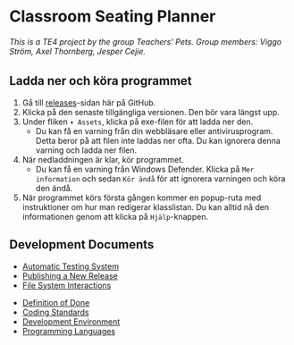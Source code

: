 # Classroom Seating Planner

###### This is a TE4 project by the group Teachers' Pets. Group members: Viggo Ström, Axel Thornberg, Jesper Cejie.

## Ladda ner och köra programmet

1.  Gå till [releases](https://github.com/NTIG-Uppsala/Classroom-Seating-Planner/releases)-sidan här på GitHub.
2.  Klicka på den senaste tillgängliga versionen. Den bör vara längst upp.
3.  Under fliken `▾ Assets`, klicka på exe-filen för att ladda ner den.
    -   Du kan få en varning från din webbläsare eller antivirusprogram. Detta beror på att filen inte laddas ner ofta. Du kan ignorera denna varning och ladda ner filen.
4.  När nedladdningen är klar, kör programmet.
    -   Du kan få en varning från Windows Defender. Klicka på `Mer information` och sedan `Kör ändå` för att ignorera varningen och köra den ändå.
5.  När programmet körs första gången kommer en popup-ruta med instruktioner om hur man redigerar klasslistan. Du kan alltid nå den informationen genom att klicka på `Hjälp`-knappen.

## Development Documents

<!-- Below are the links to the guides/instructions -->
-   [Automatic Testing System](docs/automatic-testing-system.md)
-   [Publishing a New Release](docs/publishing-a-new-release.md)
-   [File System Interactions](docs/file-system-interactions.md)
<!-- Below are the links to the regulation docs -->
-   [Definition of Done](docs/definition-of-done.md)
-   [Coding Standards](docs/coding-standard.md)
-   [Development Environment](docs/development-environment.md)
-   [Programming Languages](docs/programming-languages.md)
